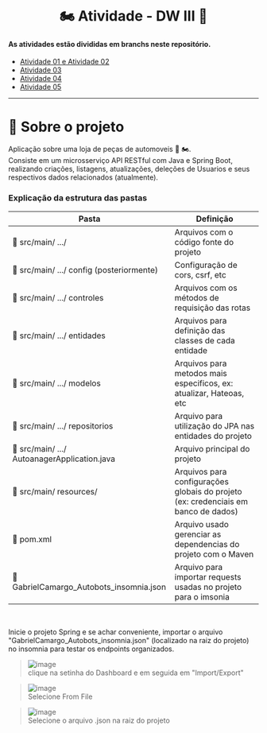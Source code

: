 <h1 align="center">
 🏍️ Atividade - DW III 🚗
</h1>

#### As atividades estão divididas em branchs neste repositório.
- [Atividade 01 e Atividade 02](https://github.com/GabrielCamargoL/autobots-atvd-web3-fatec)
- [Atividade 03](https://github.com/GabrielCamargoL/autobots-atvd-web3-fatec/tree/atv-iii)
- [Atividade 04](https://github.com/GabrielCamargoL/autobots-atvd-web3-fatec/tree/atv-iv)
- [Atividade 05](https://github.com/GabrielCamargoL/autobots-atvd-web3-fatec)
---
  
# :bookmark_tabs: Sobre o projeto
Aplicação sobre uma loja de peças de automoveis 🚗 🏍️. <BR>
Consiste em um microsserviço API RESTful com Java e Spring Boot, realizando criações, listagens, atualizações, deleções de Usuarios e seus respectivos dados relacionados (atualmente). 

### Explicação da estrutura das pastas

| Pasta                                                     | Definição                                                                                      |
| --------------------------------------------------------- | ---------------------------------------------------------------------------------------------- |
| :open_file_folder: src/main/ .../                          | Arquivos com o código fonte do projeto                          |
| :open_file_folder: src/main/ .../ config  (posteriormente) | Configuração de cors, csrf, etc                                 |
| :open_file_folder: src/main/ .../ controles                | Arquivos com os métodos de requisição das rotas                 |
| :open_file_folder: src/main/ .../ entidades                | Arquivos para definição das classes de cada entidade            |
| :open_file_folder: src/main/ .../ modelos              | Arquivos para metodos mais especificos, ex: atualizar, Hateoas, etc |
| :open_file_folder: src/main/ .../ repositorios             | Arquivo para utilização do JPA nas entidades do projeto         |
| :page_facing_up: src/main/ .../ AutoanagerApplication.java | Arquivo principal do projeto                                    |
| :open_file_folder: src/main/ resources/ | Arquivos para configurações globais do projeto (ex: credenciais em banco de dados) |
| :page_facing_up: pom.xml                                   | Arquivo usado gerenciar as dependencias do projeto com o Maven  |
| :page_facing_up: GabrielCamargo_Autobots_insomnia.json     | Arquivo para importar requests usadas no projeto para o imsonia |

<BR>

Inicie o projeto Spring e se achar conveniente, importar o arquivo "GabrielCamargo_Autobots_insomnia.json" (localizado na raiz do projeto) no insomnia para testar os endpoints organizados. <BR>

>![image](https://user-images.githubusercontent.com/55204419/166070033-e2cb39ae-4e8b-47e9-a690-f2c10b31474c.png)<BR>
>clique na setinha do Dashboard e em seguida em "Import/Export"<BR>

>![image](https://user-images.githubusercontent.com/55204419/166070093-10f59356-55ab-4734-a39c-7015d329badc.png)<BR>
>Selecione From File<BR>



>![image](https://user-images.githubusercontent.com/55204419/166070229-81469961-53a6-4ca3-b69c-f34d4ebf64bf.png)<BR>
>Selecione o arquivo .json na raiz do projeto<BR>
